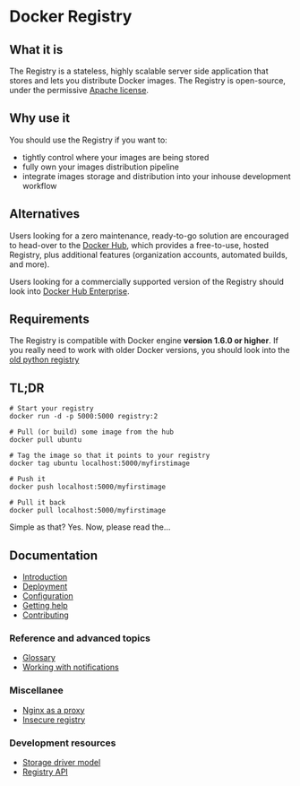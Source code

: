 <!--GITHUB
page_title: Docker Registry 2.0
page_description: Introduces the Docker Registry
page_keywords: registry, images, repository
IGNORES-->

# Docker Registry

## What it is

The Registry is a stateless, highly scalable server side application that stores and lets you distribute Docker images.
The Registry is open-source, under the permissive [Apache license](http://en.wikipedia.org/wiki/Apache_License).

## Why use it

You should use the Registry if you want to:

 * tightly control where your images are being stored
 * fully own your images distribution pipeline
 * integrate images storage and distribution into your inhouse development workflow

## Alternatives

Users looking for a zero maintenance, ready-to-go solution are encouraged to head-over to the [Docker Hub](https://hub.docker.com), which provides a free-to-use, hosted Registry, plus additional features (organization accounts, automated builds, and more).

Users looking for a commercially supported version of the Registry should look into [Docker Hub Enterprise](https://docs.docker.com/docker-hub-enterprise/).

## Requirements

The Registry is compatible with Docker engine **version 1.6.0 or higher**.
If you really need to work with older Docker versions, you should look into the [old python registry](https://github.com/docker/docker-registry)

## TL;DR

```
# Start your registry
docker run -d -p 5000:5000 registry:2

# Pull (or build) some image from the hub
docker pull ubuntu

# Tag the image so that it points to your registry
docker tag ubuntu localhost:5000/myfirstimage

# Push it
docker push localhost:5000/myfirstimage

# Pull it back
docker pull localhost:5000/myfirstimage
```

Simple as that? Yes. Now, please read the...


## Documentation

 - [Introduction](introduction.md)
 - [Deployment](deploying.md)
 - [Configuration](configuration.md)
 - [Getting help](help.md)
 - [Contributing](../CONTRIBUTING.md)

### Reference and advanced topics

 - [Glossary](glossary.md)
 - [Working with notifications](notifications.md)

### Miscellanee
 - [Nginx as a proxy](nginx.md)
 - [Insecure registry](insecure.md)

### Development resources

 - [Storage driver model](storagedrivers.md)
 - [Registry API](spec/api.md)
<!--
 - [Building the registry](building.md)
 - [Architecture notes](architecture.md)
 -->

 